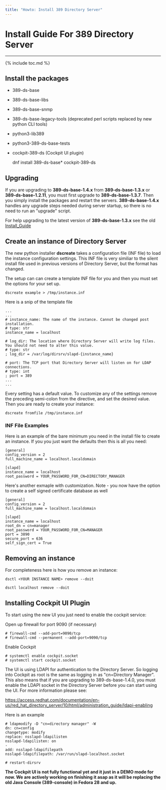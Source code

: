 ```yaml
---
title: "Howto: Install 389 Directory Server"
---
```


# Install Guide For 389 Directory Server
---------------

{% include toc.md %}

## Install the packages

- 389-ds-base                         
- 389-ds-base-libs
- 389-ds-base-snmp
- 389-ds-base-legacy-tools (deprecated perl scripts replaced by new python CLI tools)
- python3-lib389
- python3-389-ds-base-tests
- cockpit-389-ds (Cockpit UI plugin)

    dnf install 389-ds-base* cockpit-389-ds

## Upgrading

If you are upgrading to **389-ds-base-1.4.x** from **389-ds-base-1.3.x** or **389-ds-base-1.2.11**, you must first upgrade to **389-ds-base-1.3.7**.  Then you simply install the packages and restart the servers.  **389-ds-base-1.4.x** handles any upgrade steps needed during server startup, so there is no need to run an "upgrade" script.

For help upgrading to the latest version of **389-ds-base-1.3.x** see the old [Install\_Guide](../legacy/install-guide.html)

## Create an instance of Directory Server

The new python installer **dscreate** takes a configuration file (INF file) to load the instance configuration settings.  This INF file is very similiar to the silent install file used in previous versions of Directory Server, but the format has changed.

The setup can can create a template INF file for you and then you must set the options for your set up.

    dscreate example > /tmp/instance.inf

Here is a snip of the template file

    ...
    ...
    # instance_name: The name of the instance. Cannot be changed post installation.
    # type: str
    instance_name = localhost

    # log_dir: The location where Directory Server will write log files. You should not need to alter this value.
    # type: str
    ; log_dir = /var/log/dirsrv/slapd-{instance_name}

    # port: The TCP port that Directory Server will listen on for LDAP connections.
    # type: int
    ; port = 389
    ...
    ...

Every setting has a default value.  To customize any of the settings remove the preceding semi-colon from the directive, and set the desired value.  Then you are ready to create your instance:

    dscreate fromfile /tmp/instance.inf

### INF File Examples

Here is an example of the bare minimum you need in the install file to create an instance.  If you you just want the defaults then this is all you need:

    [general]
    config_version = 2
    full_machine_name = localhost.localdomain

    [slapd]
    instance_name = localhost
    root_password = YOUR_PASSWORD_FOR_CN=DIRECTORY_MANAGER

Here's another exmaple with customization.  Note - you now have the option to create a self signed certificate database as well

    [general]
    config_version = 2
    full_machine_name = localhost.localdomain

    [slapd]
    instance_name = localhost
    root_dn = cn=manager
    root_password = YOUR_PASSWORD_FOR_CN=MANAGER
    port = 3890
    secure_port = 636
    self_sign_cert = True

## Removing an instance

For completeness here is how you remove an instance:

    dsctl <YOUR INSTANCE NAME> remove --doit

    dsctl localhost remove --doit


## Installing Cockpit UI Plugin

To start using the new UI you just need to enable the cockpit service:

Open up firewall for port 9090 (if necessary)

    # firewall-cmd --add-port=9090/tcp
    # firewall-cmd --permanent --add-port=9090/tcp

Enable Cockpit

    # systemctl enable cockpit.socket
    # systemctl start cockpit.socket

The UI is using LDAPI for authentication to the Directory Server.  So logging into Cockpit as root is the same as logging in as "cn=Directory Manager".  This also means that if you are upgrading to 389-ds-base-1.4.0, you must enable the LDAPI socket in the Directory Server before you can start using the UI.  For more information please see:

<https://access.redhat.com/documentation/en-us/red_hat_directory_server/10/html/administration_guide/ldapi-enabling>

Here is an example

    # ldapmodify -D "cn=directory manager" -W
    dn: cn=config
    changetype: modify
    replace: nsslapd-ldapilisten
    nsslapd-ldapilisten: on
    -
    add: nsslapd-ldapifilepath
    nsslapd-ldapifilepath: /var/run/slapd-localhost.socket

    # restart-dirsrv

**The Cockpit UI is not fully functional yet and it just in a DEMO mode for now.  We are actively working on finishing it asap as it will be replacing the old Java Console (389-console) in Fedora 28 and up.**

